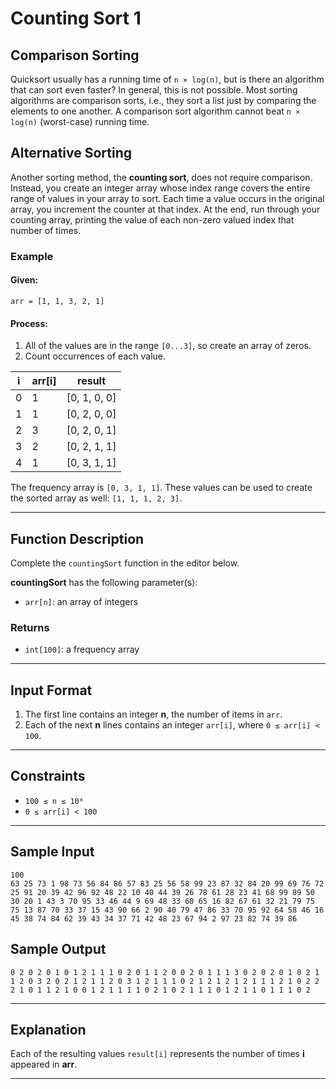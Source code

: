 # Counting Sort 1

## Comparison Sorting
Quicksort usually has a running time of `n × log(n)`, but is there an algorithm that can sort even faster? In general, this is not possible. Most sorting algorithms are comparison sorts, i.e., they sort a list just by comparing the elements to one another. A comparison sort algorithm cannot beat `n × log(n)` (worst-case) running time.

## Alternative Sorting
Another sorting method, the **counting sort**, does not require comparison. Instead, you create an integer array whose index range covers the entire range of values in your array to sort. Each time a value occurs in the original array, you increment the counter at that index. At the end, run through your counting array, printing the value of each non-zero valued index that number of times.

### Example
#### Given:
```
arr = [1, 1, 3, 2, 1]
```
#### Process:
1. All of the values are in the range `[0...3]`, so create an array of zeros.
2. Count occurrences of each value.

| i  | arr[i] | result      |
|----|--------|------------|
| 0  | 1      | [0, 1, 0, 0] |
| 1  | 1      | [0, 2, 0, 0] |
| 2  | 3      | [0, 2, 0, 1] |
| 3  | 2      | [0, 2, 1, 1] |
| 4  | 1      | [0, 3, 1, 1] |

The frequency array is `[0, 3, 1, 1]`. These values can be used to create the sorted array as well: `[1, 1, 1, 2, 3]`.

---

## **Function Description**
Complete the `countingSort` function in the editor below.

**countingSort** has the following parameter(s):
- `arr[n]`: an array of integers

### **Returns**
- `int[100]`: a frequency array

---

## **Input Format**
1. The first line contains an integer **n**, the number of items in `arr`.
2. Each of the next **n** lines contains an integer `arr[i]`, where `0 ≤ arr[i] < 100`.

---

## **Constraints**
- `100 ≤ n ≤ 10⁶`
- `0 ≤ arr[i] < 100`

---

## **Sample Input**
```
100
63 25 73 1 98 73 56 84 86 57 83 25 56 58 99 23 87 32 84 20 99 69 76 72 25 91 20 39 42 96 92 48 22 10 40 44 39 26 78 61 28 23 41 68 99 89 50 30 20 1 43 3 70 95 33 46 44 9 69 48 33 60 65 16 82 67 61 32 21 79 75 75 13 87 70 33 37 15 43 90 66 2 90 40 79 47 86 33 70 95 92 64 58 46 16 45 38 74 84 62 39 43 34 37 71 42 48 23 67 94 2 97 23 82 74 39 86
```

## **Sample Output**
```
0 2 0 2 0 1 0 1 2 1 1 1 0 2 0 1 1 2 0 0 2 0 1 1 1 3 0 2 0 2 0 1 0 2 1 1 2 0 3 2 0 2 1 2 1 1 2 0 3 1 2 1 1 1 0 2 1 2 1 2 1 2 1 1 1 2 1 0 2 2 2 1 0 1 1 2 1 0 0 1 2 1 1 1 1 0 2 1 0 2 1 1 1 0 1 2 1 1 0 1 1 1 0 2
```

---

## **Explanation**
Each of the resulting values `result[i]` represents the number of times **i** appeared in **arr**.

---
